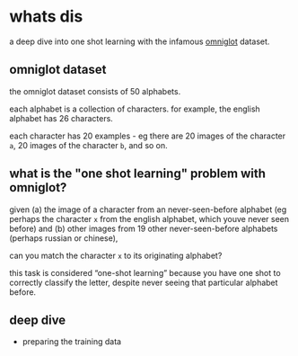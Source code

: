 # whats dis
a deep dive into one shot learning with the infamous [omniglot](https://github.com/brendenlake/omniglot) dataset.

## omniglot dataset
the omniglot dataset consists of 50 alphabets. 

each alphabet is a collection of characters. for example, the english alphabet has 26 characters. 

each character has 20 examples - eg there are 20 images of the character `a`, 20 images of the character `b`, and so on.

## what is the "one shot learning" problem with omniglot?
given (a) the image of a character from an never-seen-before alphabet (eg perhaps the character `x` from the english alphabet, which youve never seen before) and (b) other images from 19 other never-seen-before alphabets (perhaps russian or chinese), 

can you match the character `x` to its originating alphabet?

this task is considered “one-shot learning” because you have one shot to correctly classify the letter, despite never seeing that particular alphabet before.

## deep dive
* preparing the training data